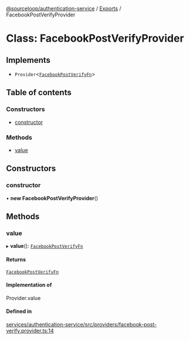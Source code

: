 [@sourceloop/authentication-service](../README.md) / [Exports](../modules.md) / FacebookPostVerifyProvider

# Class: FacebookPostVerifyProvider

## Implements

- `Provider`<[`FacebookPostVerifyFn`](../modules.md#facebookpostverifyfn)\>

## Table of contents

### Constructors

- [constructor](FacebookPostVerifyProvider.md#constructor)

### Methods

- [value](FacebookPostVerifyProvider.md#value)

## Constructors

### constructor

• **new FacebookPostVerifyProvider**()

## Methods

### value

▸ **value**(): [`FacebookPostVerifyFn`](../modules.md#facebookpostverifyfn)

#### Returns

[`FacebookPostVerifyFn`](../modules.md#facebookpostverifyfn)

#### Implementation of

Provider.value

#### Defined in

[services/authentication-service/src/providers/facebook-post-verify.provider.ts:14](https://github.com/sourcefuse/loopback4-microservice-catalog/blob/93a7f917/services/authentication-service/src/providers/facebook-post-verify.provider.ts#L14)
